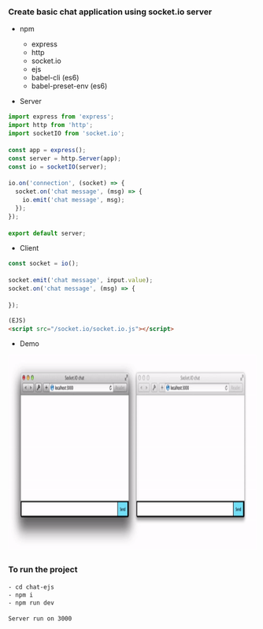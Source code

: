 ### Create basic chat application using socket.io server

- npm
  - express
  - http
  - socket.io
  - ejs
  - babel-cli (es6)
  - babel-preset-env (es6)

- Server
```js
import express from 'express';
import http from 'http';
import socketIO from 'socket.io';

const app = express();
const server = http.Server(app);
const io = socketIO(server);

io.on('connection', (socket) => {
  socket.on('chat message', (msg) => {
    io.emit('chat message', msg);
  });
});

export default server;
```

- Client
```js
const socket = io();

socket.emit('chat message', input.value);
socket.on('chat message', (msg) => {

});
```


```html
(EJS)
<script src="/socket.io/socket.io.js"></script>
```

- Demo
<p align='center'>
  <img src='demo/chat-ejs.gif' height='400'    weight='750'>
</p>

### To run the project
```
- cd chat-ejs
- npm i
- npm run dev

Server run on 3000
```